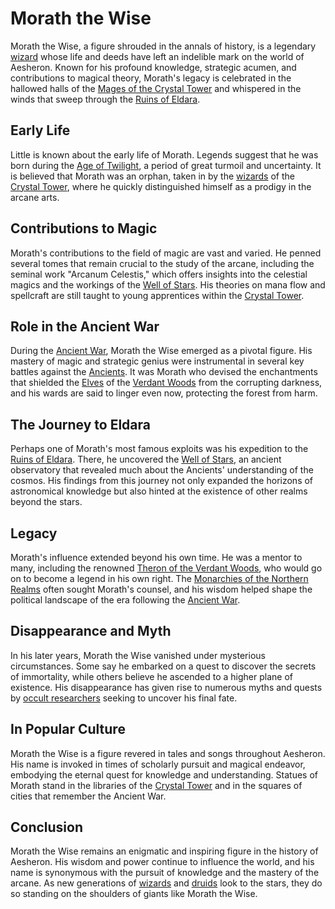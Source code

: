 # Morath the Wise

Morath the Wise, a figure shrouded in the annals of history, is a legendary [wizard](wizard.md) whose life and deeds have left an indelible mark on the world of Aesheron. Known for his profound knowledge, strategic acumen, and contributions to magical theory, Morath's legacy is celebrated in the hallowed halls of the [Mages of the Crystal Tower](Mages%20of%20the%20Crystal%20Tower.md) and whispered in the winds that sweep through the [Ruins of Eldara](Ruins%20of%20Eldara.md).

## Early Life

Little is known about the early life of Morath. Legends suggest that he was born during the [Age of Twilight](Age%20of%20Twilight.md), a period of great turmoil and uncertainty. It is believed that Morath was an orphan, taken in by the [wizards](wizards.md) of the [Crystal Tower](Crystal%20Tower.md), where he quickly distinguished himself as a prodigy in the arcane arts.

## Contributions to Magic

Morath's contributions to the field of magic are vast and varied. He penned several tomes that remain crucial to the study of the arcane, including the seminal work "Arcanum Celestis," which offers insights into the celestial magics and the workings of the [Well of Stars](Well%20of%20Stars.md). His theories on mana flow and spellcraft are still taught to young apprentices within the [Crystal Tower](Crystal%20Tower.md).

## Role in the Ancient War

During the [Ancient War](Ancient%20War.md), Morath the Wise emerged as a pivotal figure. His mastery of magic and strategic genius were instrumental in several key battles against the [Ancients](Ancients.md). It was Morath who devised the enchantments that shielded the [Elves](Elves.md) of the [Verdant Woods](Verdant%20Woods.md) from the corrupting darkness, and his wards are said to linger even now, protecting the forest from harm.

## The Journey to Eldara

Perhaps one of Morath's most famous exploits was his expedition to the [Ruins of Eldara](Ruins%20of%20Eldara.md). There, he uncovered the [Well of Stars](Well%20of%20Stars.md), an ancient observatory that revealed much about the Ancients' understanding of the cosmos. His findings from this journey not only expanded the horizons of astronomical knowledge but also hinted at the existence of other realms beyond the stars.

## Legacy

Morath's influence extended beyond his own time. He was a mentor to many, including the renowned [Theron of the Verdant Woods](Theron%20of%20the%20Verdant%20Woods.md), who would go on to become a legend in his own right. The [Monarchies of the Northern Realms](Monarchies%20of%20the%20Northern%20Realms.md) often sought Morath's counsel, and his wisdom helped shape the political landscape of the era following the [Ancient War](Ancient%20War.md).

## Disappearance and Myth

In his later years, Morath the Wise vanished under mysterious circumstances. Some say he embarked on a quest to discover the secrets of immortality, while others believe he ascended to a higher plane of existence. His disappearance has given rise to numerous myths and quests by [occult researchers](occult%20researchers.md) seeking to uncover his final fate.

## In Popular Culture

Morath the Wise is a figure revered in tales and songs throughout Aesheron. His name is invoked in times of scholarly pursuit and magical endeavor, embodying the eternal quest for knowledge and understanding. Statues of Morath stand in the libraries of the [Crystal Tower](Crystal%20Tower.md) and in the squares of cities that remember the Ancient War.

## Conclusion

Morath the Wise remains an enigmatic and inspiring figure in the history of Aesheron. His wisdom and power continue to influence the world, and his name is synonymous with the pursuit of knowledge and the mastery of the arcane. As new generations of [wizards](wizards.md) and [druids](druids.md) look to the stars, they do so standing on the shoulders of giants like Morath the Wise.